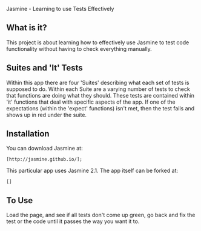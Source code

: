 Jasmine - Learning to use Tests Effectively

What is it?
-----------

This project is about learning how to effectively use Jasmine to test code functionality without having to check everything manually.


Suites and 'It' Tests
---------------------

Within this app there are four 'Suites' describing what each set of tests is supposed to do. Within each Suite are a varying number of tests to check that functions are doing what they should. These tests are contained within 'it' functions that deal with specific aspects of the app. If one of the expectations (within the 'expect' functions) isn't met, then the test fails and shows up in red under the suite.

Installation
------------

You can download Jasmine at:

	[http://jasmine.github.io/];

This particular app uses Jasmine 2.1. The app itself can be forked at: 

	[]

To Use
------

Load the page, and see if all tests don't come up green, go back and fix the test or the code until it passes the way you want it to.




